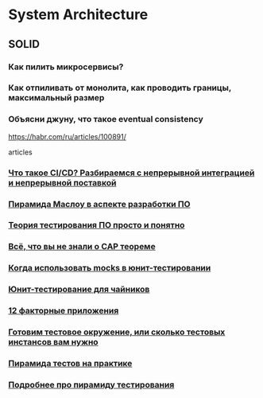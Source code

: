 # System Architecture
## SOLID
### Как пилить микросервисы?
### Как отпиливать от монолита, как проводить границы, максимальный размер
### Объясни джуну, что такое eventual consistency
https://habr.com/ru/articles/100891/

articles

### [Что такое CI/CD? Разбираемся с непрерывной интеграцией и непрерывной поставкой](https://habr.com/ru/companies/otus/articles/515078/)

### [Пирамида Маслоу в аспекте разработки ПО](https://habr.com/ru/articles/587620/)

### [Теория тестирования ПО просто и понятно](https://habr.com/ru/articles/587620/)

### [Всё, что вы не знали о CAP теореме](https://habr.com/ru/articles/328792/)

### [Когда использовать mocks в юнит-тестировании](https://habr.com/ru/articles/577424/)

### [Юнит-тестирование для чайников](https://habr.com/ru/articles/169381/)

### [12 факторные приложения](https://12factor.net/ru/)

### [Готовим тестовое окружение, или сколько тестовых инстансов вам нужно](https://habr.com/ru/companies/oleg-bunin/articles/358482/)

### [Пирамида тестов на практике](https://habr.com/ru/articles/358950/)

### [Подробнее про пирамиду тестирования](https://habr.com/ru/articles/672484/)
